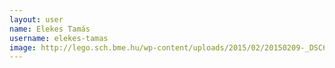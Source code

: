 ```yaml
---
layout: user
name: Elekes Tamás
username: elekes-tamas
image: http://lego.sch.bme.hu/wp-content/uploads/2015/02/20150209-_DSC6569-150x150.jpg
---
```

